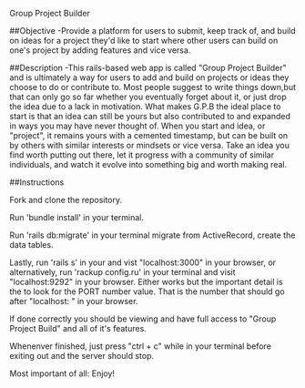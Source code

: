 Group Project Builder

##Objective -Provide a platform for users to submit, keep track of, and build on ideas for a project they'd like to start where other users can build on one's project by adding features and vice versa.

##Description -This rails-based web app is called "Group Project Builder" and is ultimately a way for users to add and build on projects or ideas they choose to do or contribute to. Most people suggest to write things down,but that can only go so far whether you eventually forget about it, or just drop the idea due to a lack in motivation. What makes G.P.B the ideal place to start is that an idea can still be yours but also contributed to and expanded in ways you may have never thought of. When you start and idea, or "project", it remains yours with a cemented timestamp, but can be built on by others with similar interests or mindsets or vice versa. Take an idea you find worth putting out there, let it progress with a community of similar individuals, and watch it evolve into something big and worth making real.

##Instructions

Fork and clone the repository.

Run 'bundle install' in your terminal.

Run 'rails db:migrate' in your terminal migrate from ActiveRecord, create the data tables.

Lastly, run 'rails s' in your and vist "localhost:3000" in your browser, or alternatively, run 'rackup config.ru' in your terminal and visit "localhost:9292" in your browser. Either works but the important detail is the to look for the PORT number value. That is the number that should go after "localhost: " in your browser.

If done correctly you should be viewing and have full access to "Group Project Build" and all of it's features.

Whenenver finished, just press "ctrl + c" while in your terminal before exiting out and the server should stop.

Most important of all: Enjoy!